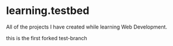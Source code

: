 # learning.testbed
 All of the projects I have created while learning Web Development.

this is the first forked test-branch
